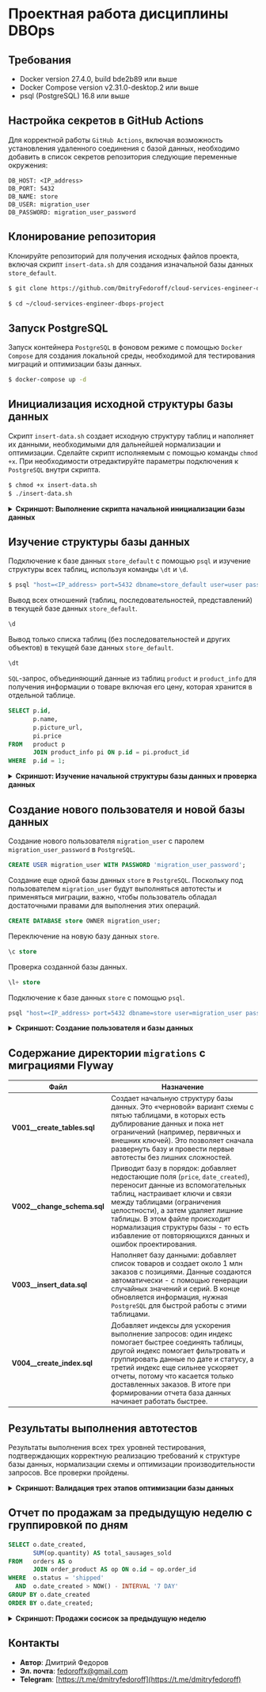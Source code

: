 # Проектная работа дисциплины DBOps

## Требования
* Docker version 27.4.0, build bde2b89 или выше
* Docker Compose version v2.31.0-desktop.2 или выше
* psql (PostgreSQL) 16.8 или выше

## Настройка секретов в GitHub Actions

Для корректной работы `GitHub Actions`, включая возможность установления удаленного соединения с базой данных, необходимо добавить в список секретов репозитория следующие переменные окружения:

```properties
DB_HOST: <IP_address>
DB_PORT: 5432
DB_NAME: store
DB_USER: migration_user
DB_PASSWORD: migration_user_password
```

## Клонирование репозитория

Клонируйте репозиторий для получения исходных файлов проекта, включая скрипт `insert-data.sh` для создания изначальной базы данных `store_default`.

```bash
$ git clone https://github.com/DmitryFedoroff/cloud-services-engineer-dbops-project.git
```
```bash
$ cd ~/cloud-services-engineer-dbops-project
```

## Запуск PostgreSQL

Запуск контейнера `PostgreSQL` в фоновом режиме с помощью `Docker Compose` для создания локальной среды, необходимой для тестирования миграций и оптимизации базы данных.

```bash
$ docker-compose up -d
```

## Инициализация исходной структуры базы данных

Скрипт `insert-data.sh` создает исходную структуру таблиц и наполняет их данными, необходимыми для дальнейшей нормализации и оптимизации. Сделайте скрипт исполняемым с помощью команды `chmod +x`. При необходимости отредактируйте параметры подключения к `PostgreSQL` внутри скрипта.

```bash
$ chmod +x insert-data.sh
$ ./insert-data.sh
```

<details>
<summary><b>Скриншот: Выполнение скрипта начальной инициализации базы данных</b></summary>

![Выполнение скрипта начальной инициализации базы данных](screenshots/screenshot_01.png)

</details>

## Изучение структуры базы данных 

Подключение к базе данных `store_default` с помощью `psql` и изучение структуры всех таблиц, используя команды `\dt` и `\d`.

```bash
$ psql "host=<IP_address> port=5432 dbname=store_default user=user password=password"
```

Вывод всех отношений (таблиц, последовательностей, представлений) в текущей базе данных `store_default`.

```sql
\d
```

Вывод только списка таблиц (без последовательностей и других объектов) в текущей базе данных `store_default`.

```sql
\dt
```

`SQL`-запрос, объединяющий данные из таблиц `product` и `product_info` для получения информации о товаре включая его цену, которая хранится в отдельной таблице.

```sql
SELECT p.id, 
       p.name, 
       p.picture_url, 
       pi.price
FROM   product p
       JOIN product_info pi ON p.id = pi.product_id
WHERE  p.id = 1;
```

<details>
<summary><b>Скриншот: Изучение начальной структуры базы данных и проверка данных</b></summary>

![Изучение начальной структуры базы данных и проверка данных](screenshots/screenshot_02.png)

</details>

## Создание нового пользователя и новой базы данных

Создание нового пользователя `migration_user` c паролем `migration_user_password` в `PostgreSQL`.

```sql
CREATE USER migration_user WITH PASSWORD 'migration_user_password';
```

Создание еще одной базы данных `store` в `PostgreSQL`. Поскольку под пользователем `migration_user` будут выполняться автотесты и применяться миграции, важно, чтобы пользователь обладал достаточными правами для выполнения этих операций.

```sql
CREATE DATABASE store OWNER migration_user;
```

Переключение на новую базу данных `store`.

```sql
\c store
```
Проверка созданной базы данных.

```sql
\l+ store
```

Подключение к базе данных `store` с помощью `psql`.

```bash
psql "host=<IP_address> port=5432 dbname=store user=migration_user password=migration_user_password"
```

<details>
<summary><b>Скриншот: Создание пользователя и базы данных</b></summary>

![Создание пользователя и базы данных](screenshots/screenshot_03.png)

</details>


## Содержание директории `migrations` c миграциями Flyway

  Файл                        | Назначение                                                                                                                                                                                                                                                        
|-----------------------------|------------------------------------------------------------------------------------------------------------------------------------------------------------------------------------------------------------------------------------------------------------------------------------------------------------------------------------------------------------------|
| **V001__create_tables.sql** | Создает начальную структуру базы данных. Это «черновой» вариант схемы с пятью таблицами, в которых есть дублирование данных и пока нет ограничений (например, первичных и внешних ключей). Это позволяет сначала развернуть базу и провести первые автотесты без лишних сложностей.                                                                              |
| **V002__change_schema.sql** | Приводит базу в порядок: добавляет недостающие поля (`price`, `date_created`), переносит данные из вспомогательных таблиц, настраивает ключи и связи между таблицами (ограничения целостности), а затем удаляет лишние таблицы. В этом файле происходит нормализация структуры базы - то есть избавление от повторяющихся данных и ошибок проектирования.        |
| **V003__insert_data.sql**   | Наполняет базу данными: добавляет список товаров и создает около 1 млн заказов с позициями. Данные создаются автоматически - с помощью генерации случайных значений и серий. В конце обновляется информация, нужная `PostgreSQL` для быстрой работы с этими таблицами.                                                                                           |
| **V004__create_index.sql**  | Добавляет индексы для ускорения выполнение запросов: один индекс помогает быстрее соединять таблицы, другой индекс помогает фильтровать и группировать данные по дате и статусу, а третий индекс еще сильнее ускоряет отчеты, потому что касается только доставленных заказов. В итоге при формировании отчета база данных начинает работать быстрее.            |

## Результаты выполнения автотестов

Результаты выполнения всех трех уровней тестирования, подтверждающих корректную реализацию требований к структуре базы данных, нормализации схемы и оптимизации производительности запросов. Все проверки пройдены.

<details>
<summary><b>Скриншот: Валидация трех этапов оптимизации базы данных</b></summary>

![Валидация трех этапов оптимизации базы данных](screenshots/screenshot_04.png)

</details>

## Отчет по продажам за предыдущую неделю с группировкой по дням

```sql
SELECT o.date_created,
       SUM(op.quantity) AS total_sausages_sold
FROM   orders AS o
       JOIN order_product AS op ON o.id = op.order_id
WHERE  o.status = 'shipped'
  AND  o.date_created > NOW() - INTERVAL '7 DAY'
GROUP BY o.date_created
ORDER BY o.date_created;
```

<details>
<summary><b>Скриншот: Продажи сосисок за предыдущую неделю</b></summary>

![Продажи сосисок за предыдущую неделю](screenshots/screenshot_05.png)

</details>

## Контакты

- **Автор**: Дмитрий Федоров
- **Эл. почта**: [fedoroffx@gmail.com](mailto:fedoroffx@gmail.com)
- **Telegram**: [https://t.me/dmitryfedoroff](https://t.me/dmitryfedoroff) 
